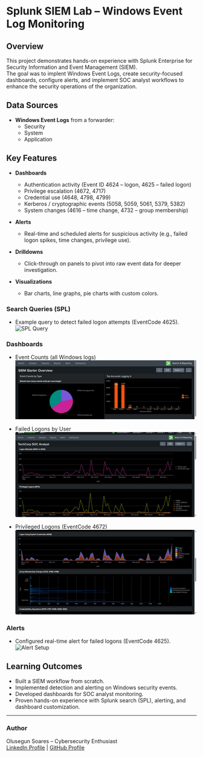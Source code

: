 # Splunk SIEM Lab – Windows Event Log Monitoring

## Overview
This project demonstrates hands-on experience with Splunk Enterprise for Security Information and Event Management (SIEM).  
The goal was to implent Windows Event Logs, create security-focused dashboards, configure alerts, and implement SOC analyst workflows to enhance the security operations of the organization.

## Data Sources
- **Windows Event Logs** from a forwarder:
  - Security
  - System
  - Application

## Key Features
- **Dashboards**  
  - Authentication activity (Event ID 4624 – logon, 4625 – failed logon)  
  - Privilege escalation (4672, 4717)  
  - Credential use (4648, 4798, 4799)  
  - Kerberos / cryptographic events (5058, 5059, 5061, 5379, 5382)  
  - System changes (4616 – time change, 4732 – group membership)
  
- **Alerts**  
  - Real-time and scheduled alerts for suspicious activity (e.g., failed logon spikes, time changes, privilege use).
 
- **Drilldowns**  
  - Click-through on panels to pivot into raw event data for deeper investigation.
  
- **Visualizations**  
  - Bar charts, line graphs, pie charts with custom colors.  

### Search Queries (SPL)
- Example query to detect failed logon attempts (EventCode 4625).  
![SPL Query](screenshots/spl_query.png)

### Dashboards

- Event Counts (all Windows logs)  
![Event Counts](eventcounts.png)

- Failed Logons by User  
![Failed Logons](logonattempts.png)

- Privileged Logons (EventCode 4672)  
![Privileged Logons](explicitcredentials.png)


### Alerts
- Configured real-time alert for failed logons (EventCode 4625).  
![Alert Setup](screenshots/alert_setup.png)
 

## Learning Outcomes
- Built a SIEM workflow from scratch.  
- Implemented detection and alerting on Windows security events.  
- Developed dashboards for SOC analyst monitoring.  
- Proven hands-on experience with Splunk search (SPL), alerting, and dashboard customization.  

---

### Author
Olusegun Soares – Cybersecurity Enthusiast  
[LinkedIn Profile](#) | [GitHub Profile](#)
